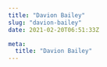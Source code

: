 ```yaml
---
title: "Davion Bailey"
slug: "davion-bailey"
date: 2021-02-20T06:51:33Z

meta:
  title: "Davion Bailey"
---
```


